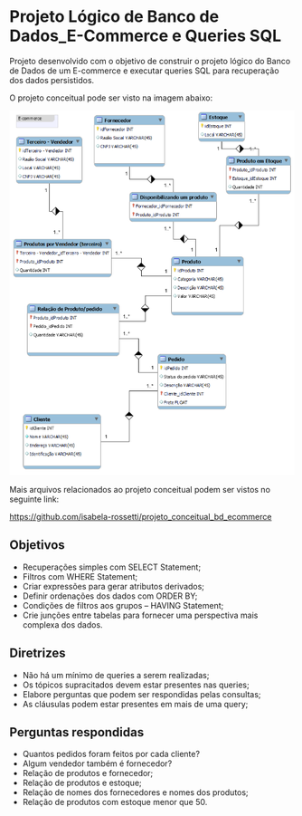 # Projeto Lógico de Banco de Dados_E-Commerce e Queries SQL
Projeto desenvolvido com o objetivo de construir o projeto lógico do Banco de Dados de um E-commerce e executar queries SQL para recuperação dos dados persistidos.

 O projeto conceitual pode ser visto na imagem abaixo:

![e-commerce](https://github.com/isabela-rossetti/projeto_conceitual_bd_ecommerce/blob/main/e-commerce.png)

Mais arquivos relacionados ao projeto conceitual podem ser vistos no seguinte link: 

https://github.com/isabela-rossetti/projeto_conceitual_bd_ecommerce

## **Objetivos**

- Recuperações simples com SELECT Statement;
- Filtros com WHERE Statement;
- Criar expressões para gerar atributos derivados;
- Definir ordenações dos dados com ORDER BY;
- Condições de filtros aos grupos – HAVING Statement;
- Crie junções entre tabelas para fornecer uma perspectiva mais complexa dos dados.

## **Diretrizes**

- Não há um mínimo de queries a serem realizadas;
- Os tópicos supracitados devem estar presentes nas queries;
- Elabore perguntas que podem ser respondidas pelas consultas;
- As cláusulas podem estar presentes em mais de uma query;

## **Perguntas respondidas**

- Quantos pedidos foram feitos por cada cliente?
- Algum vendedor também é fornecedor?
- Relação de produtos e fornecedor;
- Relação de produtos e estoque;
- Relação de nomes dos fornecedores e nomes dos produtos;
- Relação de produtos com estoque menor que 50.

